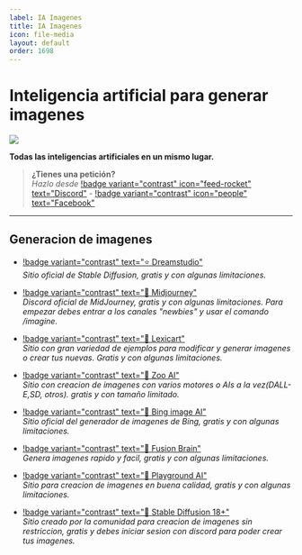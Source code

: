 ```yaml
---
label: IA Imagenes
title: IA Imagenes
icon: file-media
layout: default
order: 1698 
---
```


# Inteligencia artificial para generar imagenes

![](https://i.postimg.cc/CKnDfsDC/Header-AI-1.png)

**Todas las inteligencias artificiales en un mismo lugar.**

> **¿Tienes una petición?**       
> *Hazlo desde* [!badge variant="contrast" icon="feed-rocket" text="Discord"](https://discord.gg/hVKeY3uEru) - [!badge variant="contrast" icon="people" text="Facebook"](https://www.facebook.com/dex.noir.room)


---


## Generacion de imagenes

- [!badge variant="contrast" text="⭐  Dreamstudio"](https://dreamstudio.ai/generate)    
*Sitio oficial de Stable Diffusion, gratis y con algunas limitaciones.*

- [!badge variant="contrast" text="🔷  Midjourney"](https://discord.gg/midjourney)    
*Discord oficial de MidJourney, gratis y con algunas limitaciones.  Para empezar debes entrar a los canales "newbies" y usar el comando /imagine.*


- [!badge variant="contrast" text="🔷  Lexicart"](https://lexica.art/aperture)    
*Sitio con gran variedad de ejemplos para modificar y generar imagenes o crear tus nuevas. Gratis y con algunas limitaciones.*


- [!badge variant="contrast" text="🔷  Zoo AI"](https://zoo.replicate.dev/)   
*Sitio con creacion de imagenes con varios motores o AIs a la vez(DALL-E,SD, otros). gratis y con tamaño limitado.*    


- [!badge variant="contrast" text="🔷  Bing image AI"](https://www.bing.com/images/create)    
*Sitio oficial del generador de imagenes de Bing, gratis y con algunas limitaciones.*    


- [!badge variant="contrast" text="🔷  Fusion Brain"](https://fusionbrain.ai/)    
*Genera imagenes rapido y facil, gratis y con algunas limitaciones.*  

- [!badge variant="contrast" text="🔷  Playground AI"](https://playgroundai.com/)    
*Sitio para creacion de imagenes en buena calidad, gratis y con algunas limitaciones.*

- [!badge variant="contrast" text="🔞  Stable Diffusion 18+"](https://unstability.party/)    
*Sitio creado por la comunidad para creacion de imagenes sin restriccion, gratis y debes iniciar sesion con discord para poder crear tus imagenes.*   